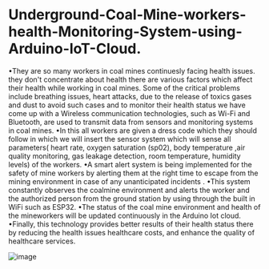# Underground-Coal-Mine-workers-health-Monitoring-System-using-Arduino-IoT-Cloud.
•They are so many workers in coal mines continuesly facing health issues. they don't concentrate about health there are various factors which affect their health while working in coal mines.
Some of the critical problems include breathing issues, heart attacks, due to the release of toxics gases and dust to avoid such cases and to monitor their health status we have come up with a Wireless communication technologies, such as Wi-Fi and Bluetooth, are used to transmit data from sensors and monitoring systems in coal mines.
•In this all workers are given a dress code which they should follow in which we will insert the sensor system which will sense all parameters( heart rate, oxygen saturation (sp02), body temperature ,air quality monitoring, gas leakage detection, room temperature, humidity levels) of the workers.
•A smart alert system is being implemented  for the safety of  mine workers by alerting them at the right time to escape from the mining  environment in case of any unanticipated incidents . 
•This system constantly observes the coalmine environment and alerts the worker and the authorized person from the ground station by using through the built in WiFi  such as ESP32. 
•The status of the coal mine environment and health of the mineworkers will be updated continuously in the Arduino Iot cloud. 
•Finally, this technology provides better results of their health status there by reducing the health issues healthcare costs, and enhance the quality of healthcare services.
 
![image](https://github.com/katamabhishekgoud/Underground-Coal-Mine-workers-health-Monitoring-System-using-Arduino-IoT-Cloud./assets/109909088/7d817532-0b83-47aa-b958-6fa7d5f62d94)
